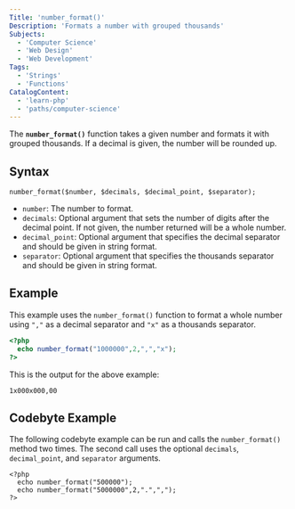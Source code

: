 ```yaml
---
Title: 'number_format()'
Description: 'Formats a number with grouped thousands'
Subjects:
  - 'Computer Science'
  - 'Web Design'
  - 'Web Development'
Tags:
  - 'Strings'
  - 'Functions'
CatalogContent:
  - 'learn-php'
  - 'paths/computer-science'
---
```


The **`number_format()`** function takes a given number and formats it with grouped thousands. If a decimal is given, the number will be rounded up.

## Syntax

```pseudo
number_format($number, $decimals, $decimal_point, $separator);
```

- `number`: The number to format.
- `decimals`: Optional argument that sets the number of digits after the decimal point. If not given, the number returned will be a whole number.
- `decimal_point`: Optional argument that specifies the decimal separator and should be given in string format.
- `separator`: Optional argument that specifies the thousands separator and should be given in string format.

## Example

This example uses the `number_format()` function to format a whole number using `","` as a decimal separator and `"x"` as a thousands separator.

```php
<?php
  echo number_format("1000000",2,",","x");
?>
```

This is the output for the above example:

```shell
1x000x000,00
```

## Codebyte Example

The following codebyte example can be run and calls the `number_format()` method two times. The second call uses the optional `decimals`, `decimal_point`, and `separator` arguments.

```codebyte/php
<?php
  echo number_format("500000");
  echo number_format("5000000",2,".",",");
?>
```
